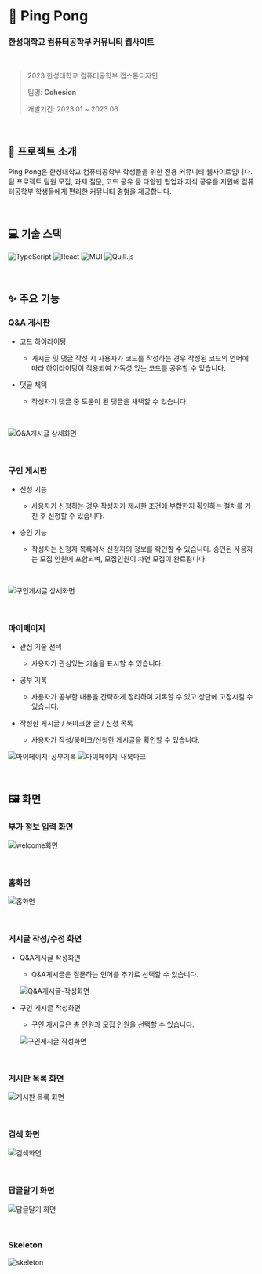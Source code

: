 # 🏓 Ping Pong

### 한성대학교 컴퓨터공학부 커뮤니티 웹사이트

<br/>

> 2023 한성대학교 컴퓨터공학부 캡스톤디자인
>
> 팀명: **Cohesion**
>
> 개발기간: 2023.01 ~ 2023.06

<br/>

## 🚀 프로젝트 소개

Ping Pong은 한성대학교 컴퓨터공학부 학생들을 위한 전용 커뮤니티 웹사이트입니다.
<br/> 팀 프로젝트 팀원 모집, 과제 질문, 코드 공유 등 다양한 협업과 지식 공유를 지원해 컴퓨터공학부 학생들에게 편리한 커뮤니티 경험을 제공합니다.

<br/>

## 💻 기술 스택

![TypeScript](https://img.shields.io/badge/TypeScript-007ACC?logo=typescript&logoColor=white)
![React](https://img.shields.io/badge/React-61DAFB?logo=react&logoColor=white)
![MUI](https://img.shields.io/badge/MUI-007FFF?logo=mui&logoColor=white)
![Quill.js](https://img.shields.io/badge/Quill.js-333333?logo=quilljs&logoColor=white)

<br/>

## ✨ 주요 기능

### Q&A 게시판

- 코드 하이라이팅

  - 게시글 및 댓글 작성 시 사용자가 코드를 작성하는 경우 작성된 코드의 언어에 따라 하이라이팅이 적용되여 가독성 있는 코드를 공유할 수 있습니다.

- 댓글 채택

  - 작성자가 댓글 중 도움이 된 댓글을 채택할 수 있습니다.

<br/>

![Q&A게시글 상세화면](https://github.com/user-attachments/assets/1ac09bb8-b4f7-4c59-afe0-9718b0c17f16)

<br/>

### 구인 게시판

- 신청 기능

  - 사용자가 신청하는 경우 작성자가 제시한 조건에 부합한지 확인하는 절차를 거친 후 신청할 수 있습니다.

- 승인 기능

  - 작성자는 신청자 목록에서 신청자의 정보를 확인할 수 있습니다. 승인된 사용자는 모집 인원에 포함되며, 모집인원이 차면 모집이 완료됩니다.

<br/>

![구인게시글 상세화면](https://github.com/user-attachments/assets/b890ad2a-bc70-43c9-872f-e424e30b8e85)

<br/>

### 마이페이지

- 관심 기술 선택

  - 사용자가 관심있는 기술을 표시할 수 있습니다.

- 공부 기록

  - 사용자가 공부한 내용을 간략하게 정리하여 기록할 수 있고 상단에 고정시킬 수 있습니다.

- 작성한 게시글 / 북마크한 글 / 신청 목록

  - 사용자가 작성/북마크/신청한 게시글을 확인할 수 있습니다.

![마이페이지-공부기록](https://github.com/user-attachments/assets/70df8c55-6846-4903-a126-30bf7c09c329)
![마이페이지-내북마크](https://github.com/user-attachments/assets/0f0ea28d-7209-4e06-9c42-abf57e53ec9b)

<br/>

## 🖼️ 화면

### 부가 정보 입력 화면

![welcome화면](https://github.com/user-attachments/assets/b4d67e22-af86-48f4-b69f-ef48519f1996)

<br/>

### 홈화면

![홈화면](https://github.com/user-attachments/assets/2631c01b-91e4-433a-8bbd-6a843bd261ef)

<br/>

### 게시글 작성/수정 화면

- Q&A게시글 작성화면

  - Q&A게시글은 질문하는 언어를 추가로 선택할 수 있습니다.

  ![Q&A게시글-작성화면](https://github.com/user-attachments/assets/229b95e3-05d8-4f21-b43d-7766a20a547c)

- 구인 게시글 작성화면

  - 구인 게시글은 총 인원과 모집 인원을 선택할 수 있습니다.

  ![구인게시글 작성화면](https://github.com/user-attachments/assets/a0c21685-a4c4-4d83-b570-0ce4551186a5)

<br/>

### 게시판 목록 화면

![게시판 목록 화면](https://github.com/user-attachments/assets/8cc5961e-8de5-4b6a-81d0-45a65914abc2)

<br/>

### 검색 화면

![검색화면](https://github.com/user-attachments/assets/6563b072-81a5-46bd-af5e-eb7f06750263)

<br/>

### 답글달기 화면

![답글달기 화면](https://github.com/user-attachments/assets/0bc9f751-b588-4f67-a7f1-402b8abe31d4)

<br/>

### Skeleton

![skeleton](https://github.com/user-attachments/assets/b3cd2623-eaf1-4525-a436-6e3c08b59975)

<br/>
